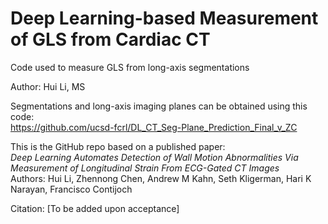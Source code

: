 # Deep Learning-based Measurement of GLS from Cardiac CT
Code used to measure GLS from long-axis segmentations

Author: Hui Li, MS

Segmentations and long-axis imaging planes can be obtained using this code: <br />
https://github.com/ucsd-fcrl/DL_CT_Seg-Plane_Prediction_Final_v_ZC

This is the GitHub repo based on a published paper:  <br />
*Deep Learning Automates Detection of Wall Motion Abnormalities Via Measurement of Longitudinal Strain From ECG-Gated CT Images*  <br />
Authors: Hui Li, Zhennong Chen, Andrew M Kahn, Seth Kligerman, Hari K Narayan, Francisco Contijoch <br />

Citation: [To be added upon acceptance]
